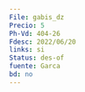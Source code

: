 ```yaml
---
File: gabis_dz
Precio: 5
Ph-Vd: 404-26
Fdesc: 2022/06/20
links: si
Status: des-of
fuente: Garca
bd: no
---
```

